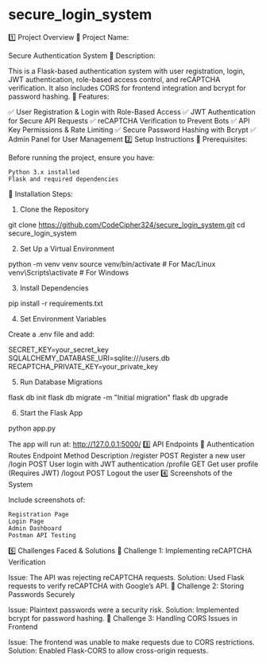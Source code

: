 # secure_login_system

1️⃣ Project Overview
🔹 Project Name:

Secure Authentication System
🔹 Description:

This is a Flask-based authentication system with user registration, login, JWT authentication, role-based access control, and reCAPTCHA verification. It also includes CORS for frontend integration and bcrypt for password hashing.
🔹 Features:

✅ User Registration & Login with Role-Based Access
✅ JWT Authentication for Secure API Requests
✅ reCAPTCHA Verification to Prevent Bots
✅ API Key Permissions & Rate Limiting
✅ Secure Password Hashing with Bcrypt
✅ Admin Panel for User Management
2️⃣ Setup Instructions
🔹 Prerequisites:

Before running the project, ensure you have:

    Python 3.x installed
    Flask and required dependencies

🔹 Installation Steps:
1. Clone the Repository

git clone https://github.com/CodeCipher324/secure_login_system.git
cd secure_login_system

2. Set Up a Virtual Environment

python -m venv venv
source venv/bin/activate  # For Mac/Linux
venv\Scripts\activate  # For Windows

3. Install Dependencies

pip install -r requirements.txt

4. Set Environment Variables

Create a .env file and add:

SECRET_KEY=your_secret_key
SQLALCHEMY_DATABASE_URI=sqlite:///users.db
RECAPTCHA_PRIVATE_KEY=your_private_key

5. Run Database Migrations

flask db init
flask db migrate -m "Initial migration"
flask db upgrade

6. Start the Flask App

python app.py

The app will run at: http://127.0.0.1:5000/
3️⃣ API Endpoints
🔹 Authentication Routes
Endpoint	Method	Description
/register	POST	Register a new user
/login	POST	User login with JWT authentication
/profile	GET	Get user profile (Requires JWT)
/logout	POST	Logout the user
4️⃣ Screenshots of the System

Include screenshots of:

    Registration Page
    Login Page
    Admin Dashboard
    Postman API Testing

5️⃣ Challenges Faced & Solutions
🔹 Challenge 1: Implementing reCAPTCHA Verification

Issue: The API was rejecting reCAPTCHA requests.
Solution: Used Flask requests to verify reCAPTCHA with Google’s API.
🔹 Challenge 2: Storing Passwords Securely

Issue: Plaintext passwords were a security risk.
Solution: Implemented bcrypt for password hashing.
🔹 Challenge 3: Handling CORS Issues in Frontend

Issue: The frontend was unable to make requests due to CORS restrictions.
Solution: Enabled Flask-CORS to allow cross-origin requests.
